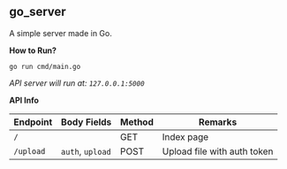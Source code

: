 go_server
------------------

A simple server made in Go.

**How to Run?**
```
go run cmd/main.go
```
*API server will run at: `127.0.0.1:5000`*


**API Info**

| Endpoint | Body Fields | Method| Remarks |
|----------|------|--------|--------|
| `/` | | GET| Index page|
| `/upload`| `auth`, `upload` | POST | Upload file with auth token|
